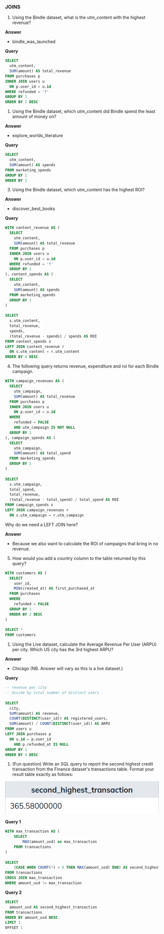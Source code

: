 ### JOINS 

1. Using the Bindle dataset, what is the utm_content with the highest revenue?

**Answer**
- bindle_was_launched

**Query**
```sql
SELECT 
  utm_content,
  SUM(amount) AS total_revenue
FROM purchases p
INNER JOIN users u
  ON p.user_id = u.id
WHERE refunded = 'f'
GROUP BY 1
ORDER BY 2 DESC
```

1. Using the Bindle dataset, which utm_content did Bindle spend the least amount of money on?

**Answer**
- explore_worlds_literature

**Query**
```sql
SELECT 
  utm_content,
  SUM(amount) AS spends
FROM marketing_spends
GROUP BY 1
ORDER BY 2
```

3. Using the Bindle dataset, which utm_content has the highest ROI?

**Answer**
- discover_best_books

**Query**
```sql
WITH content_revenue AS (
  SELECT 
    utm_content,
    SUM(amount) AS total_revenue
  FROM purchases p
  INNER JOIN users u
    ON p.user_id = u.id
  WHERE refunded = 'f'
  GROUP BY 1
), content_spends AS (
  SELECT 
    utm_content,
    SUM(amount) AS spends
  FROM marketing_spends
  GROUP BY 1
)

SELECT 
  s.utm_content,
  total_revenue,
  spends,
  (total_revenue - spends) / spends AS ROI  
FROM content_spends s
LEFT JOIN content_revenue r  
  ON s.utm_content = r.utm_content
ORDER BY 4 DESC
```

4. The following query returns revenue, expenditure and roi for each Bindle campaign.

```sql
WITH campaign_revenues AS (
  SELECT
    utm_campaign,
    SUM(amount) AS total_revenue
  FROM purchases p
  INNER JOIN users u
    ON p.user_id = u.id
  WHERE
    refunded = FALSE
    AND utm_campaign IS NOT NULL	  
  GROUP BY 1
), campaign_spends AS (
  SELECT
    utm_campaign,
    SUM(amount) AS total_spend
  FROM marketing_spends
  GROUP BY 1
)

SELECT 
  s.utm_campaign,
  total_spend,
  total_revenue,
  (total_revenue - total_spend) / total_spend AS ROI
FROM campaign_spends s
LEFT JOIN campaign_revenues r
  ON s.utm_campaign = r.utm_campaign
```

Why do we need a LEFT JOIN here?

**Answer**
- Because we also want to calculate the ROI of campaigns that bring in no revenue.


5. How would you add a country column to the table returned by this query?

```sql
WITH customers AS (
  SELECT
    user_id,
    MIN(created_at) AS first_purchased_at
  FROM purchases
  WHERE
    refunded = FALSE
  GROUP BY 1
  ORDER BY 2 DESC
)		

SELECT *
FROM customers
```

1. Using the Live dataset, calculate the Average Revenue Per User (ARPU) per city. Which US city has the 3rd highest ARPU?

**Answer**
- Chicago (NB. Answer will vary as this is a live dataset.)
  
**Query**
```sql
-- revenue per city
-- divide by total number of distinct users

SELECT 
  city,
  SUM(amount) AS revenue,
  COUNT(DISTINCT(user_id)) AS registered_users,
  SUM(amount) / COUNT(DISTINCT(user_id)) AS ARPU
FROM users u
LEFT JOIN purchases p
  ON u.id = p.user_id
    AND p.refunded_at IS NULL
GROUP BY 1
ORDER BY 4 DESC
```

1. (Fun question) Write an SQL query to report the second highest credit transaction from the Finance dataset's transactions table. Format your result table exactly as follows:

![image](../images/sample_result_table.png)

**Query 1**
```sql
WITH max_transaction AS (
    SELECT 
        MAX(amount_usd) as max_transaction
    FROM transactions
)

SELECT 
    (CASE WHEN COUNT(*) > 0 THEN MAX(amount_usd) END) AS second_highest_transaction
FROM transactions
CROSS JOIN max_transaction
WHERE amount_usd != max_transaction
```

**Query 2**
```sql
SELECT 
  amount_usd AS second_highest_transaction
FROM transactions
ORDER BY amount_usd DESC 
LIMIT 1
OFFSET 1
```